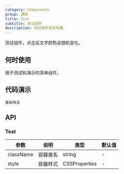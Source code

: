 ```yaml
---
category: Components
group: 通用
title: Test
subtitle: 测试组件
description: 测试组件如何构建。
---
```


测试组件，点击后文字颜色会随机变化。

## 何时使用

用于测试和演示的简单组件。

## 代码演示

<!-- prettier-ignore -->
<code src="./demo/basic.tsx">基础用法</code>

## API

### Test

| 参数 | 说明 | 类型 | 默认值 |
| --- | --- | --- | --- |
| className | 容器类名 | string | - |
| style | 容器样式 | CSSProperties | - |

